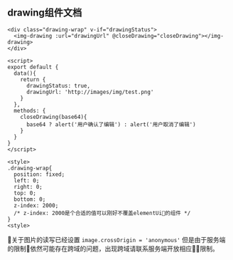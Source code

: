 ## drawing组件文档

```
<div class="drawing-wrap" v-if="drawingStatus">
  <img-drawing :url="drawingUrl" @closeDrawing="closeDrawing"></img-drawing>
</div>

<script>
export default {
  data(){
    return {
      drawingStatus: true,
      drawingUrl: 'http://images/img/test.png'
    }
  },
  methods: {
    closeDrawing(base64){
      base64 ? alert('用户确认了编辑') : alert('用户取消了编辑') 
    }
  }
}
</script>

<style>
.drawing-wrap{
  position: fixed;
  left: 0;
  right: 0;
  top: 0; 
  bottom: 0; 
  z-index: 2000;
  /* z-index: 2000是个合适的值可以刚好不覆盖elementUi的组件 */
}
<style>
```
关于图片的读写已经设置 `image.crossOrigin = 'anonymous'` 但是由于服务端的限制依然可能存在跨域的问题，出现跨域请联系服务端开放相应限制。